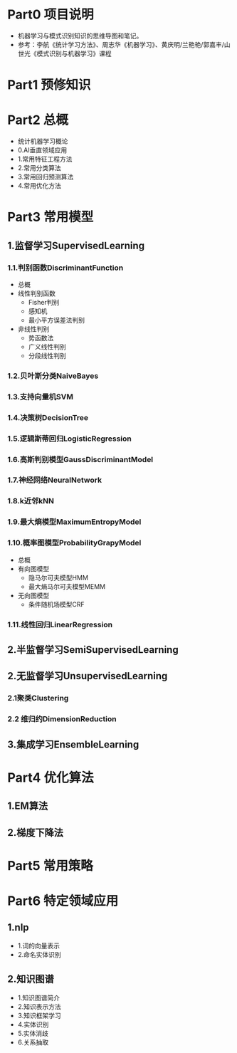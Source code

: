 # Part0 项目说明

- 机器学习与模式识别知识的思维导图和笔记。
- 参考：李航《统计学习方法》、周志华《机器学习》、黄庆明/兰艳艳/郭嘉丰/山世光《模式识别与机器学习》课程




# Part1 预修知识



# Part2 总概

- 统计机器学习概论
- 0.AI垂直领域应用
- 1.常用特征工程方法
- 2.常用分类算法
- 3.常用回归预测算法
- 4.常用优化方法


# Part3 常用模型

## 1.监督学习SupervisedLearning

### 1.1.判别函数DiscriminantFunction

- 总概
- 线性判别函数
  - Fisher判别
  - 感知机
  - 最小平方误差法判别
- 非线性判别
  - 势函数法
  - 广义线性判别
  - 分段线性判别

### 1.2.贝叶斯分类NaiveBayes

### 1.3.支持向量机SVM

### 1.4.决策树DecisionTree

### 1.5.逻辑斯蒂回归LogisticRegression

### 1.6.高斯判别模型GaussDiscriminantModel

### 1.7.神经网络NeuralNetwork

### 1.8.k近邻kNN

### 1.9.最大熵模型MaximumEntropyModel

### 1.10.概率图模型ProbabilityGrapyModel

- 总概
- 有向图模型
  - 隐马尔可夫模型HMM
  - 最大熵马尔可夫模型MEMM
- 无向图模型
  - 条件随机场模型CRF

### 1.11.线性回归LinearRegression

## 2.半监督学习SemiSupervisedLearning

## 2.无监督学习UnsupervisedLearning

### 2.1聚类Clustering

### 2.2 维归约DimensionReduction

## 3.集成学习EnsembleLearning



# Part4 优化算法

## 1.EM算法

## 2.梯度下降法



# Part5 常用策略



# Part6 特定领域应用


## 1.nlp

- 1.词的向量表示
- 2.命名实体识别

## 2.知识图谱

- 1.知识图谱简介
- 2.知识表示方法
- 3.知识框架学习
- 4.实体识别
- 5.实体消歧
- 6.关系抽取